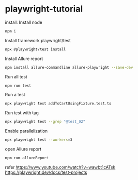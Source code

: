 # playwright-tutorial 
install:
Install node
```bash
npm i
```
Install framework playwright/test

```bash
npx @playwright/test install
```

Install Allure report
```bash
npm install allure-commandline allure-playwright --save-dev
```

Run all test
```bash
npm run test
```
Run a test
```bash
npx playwright test addToCartUsingFixture.test.ts
```
Run test with tag
```bash
npx playwright test --grep "@test_02"
```

Enable parallelization
```bash
npx playwright test --workers=3
```

open Allure report
```bash
npm run allureReport
```
refer
https://www.youtube.com/watch?v=wawbt1cATsk
https://playwright.dev/docs/test-projects


